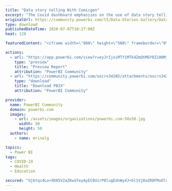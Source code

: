 ```yaml
---
title: "Data story telling With Comicgen"
excerpt: "The Covid dashboard emphasizes on the use of data story telling techniques and Comicgen to help explain the current Covid situation in India. What is"
originalUrl: https://community.powerbi.com/t5/Data-Stories-Gallery/Data-story-telling-With-Comicgen/m-p/1207156
type: download
publishedDateTime: 2020-07-07T10:27:00Z
heat: 129

featuredContent: "<iframe width=\"800\" height=\"500\" frameborder=\"0\" src=\"https://app.powerbi.com/view?r=eyJrIjoiMTY1MTk4ZmQtMGY0Zi00MjAyLWJhMWItNWJkN2YyMzg3MGNlIiwidCI6ImRkM2UyY2JmLTg2NDItNDgwYy05ZGI2LWI3YmE1NWJiZjMzMCIsImMiOjEwfQ%3D%3D\"></iframe>"

actions:
  - url: "https://app.powerbi.com/view?r=eyJrIjoiMTY1MTk4ZmQtMGY0Zi00MjAyLWJhMWItNWJkN2YyMzg3MGNlIiwidCI6ImRkM2UyY2JmLTg2NDItNDgwYy05ZGI2LWI3YmE1NWJiZjMzMCIsImMiOjEwfQ%3D%3D"
    type: "preview"
    title: "Preview Report"
    attribution: "PowerBI Community"
  - url: "https://community.powerbi.com/oxcrx34285/attachments/oxcrx34285/DataStoriesGallery/4231/1/Covid%20dashboard%20for%20India%20-%20Top%205%20states.pbix"
    type: "download"
    title: "Download PBIX"
    attribution: "PowerBI Community"

provider:
  name: PowerBI Community
  domain: powerbi.com
  images:
    - url: /assets/images/organizations/powerbi.com-50x50.jpg
      width: 50
      height: 50
  authors:
    - name: mrinalg

topics:
  - Power BI
tags:
  - COVID-19
  - Health
  - Education

secured: "Ujbtqc4Lo+XD85V2aZKw1FeyAyEC8UirP8lugEdnWy4J+bl1Vj8a2R8FMuOlucT1i47SIJkayB93C6K5I5Upwbnv8q2cuqCRhsdSZdtXqbztIBcGS7uvdyNo8Z0gS7cUP9hghgL1LpEGA88qoKFaA+XaXpWE74Ec5jxiuvVFBrF+M19wVcpsqJQYRMkTj3pdNhFIJMQqZkzSICDhOfxcrjA3WNAQYOly1sy8hKcPBah1eCuSWzkSIpjNwyyANpbXG03/xQPuixKPshX/Lsx1ypMuBbtLR4I+v1KRuOqGbK1yQbcT8Wp5wj0XkZbwcVFFe+nZcURKFGLpJSJSKrZQ45U1iNbHklgcMfcVqJSfAeD82rXpGGviZE0GA2yYroJY;WugvC9rNxeMtBwH4f4AEUA=="
---
```


